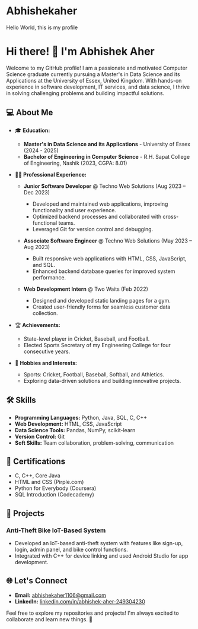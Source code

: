 # Abhishekaher
Hello World, this is my profile
# Hi there! 👋 I'm Abhishek Aher

Welcome to my GitHub profile! I am a passionate and motivated Computer Science graduate currently pursuing a Master's in Data Science and its Applications at the University of Essex, United Kingdom. With hands-on experience in software development, IT services, and data science, I thrive in solving challenging problems and building impactful solutions.

## 💻 About Me
- 🎓 **Education:**
  - **Master's in Data Science and its Applications** - University of Essex (2024 - 2025)
  - **Bachelor of Engineering in Computer Science** - R.H. Sapat College of Engineering, Nashik (2023, CGPA: 8.01)

- 👨‍💻 **Professional Experience:**
  - **Junior Software Developer** @ Techno Web Solutions (Aug 2023 – Dec 2023)
    - Developed and maintained web applications, improving functionality and user experience.
    - Optimized backend processes and collaborated with cross-functional teams.
    - Leveraged Git for version control and debugging.

  - **Associate Software Engineer** @ Techno Web Solutions (May 2023 – Aug 2023)
    - Built responsive web applications with HTML, CSS, JavaScript, and SQL.
    - Enhanced backend database queries for improved system performance.

  - **Web Development Intern** @ Two Waits (Feb 2022)
    - Designed and developed static landing pages for a gym.
    - Created user-friendly forms for seamless customer data collection.

- 🏆 **Achievements:**
  - State-level player in Cricket, Baseball, and Football.
  - Elected Sports Secretary of my Engineering College for four consecutive years.

- 🌟 **Hobbies and Interests:**
  - Sports: Cricket, Football, Baseball, Softball, and Athletics.
  - Exploring data-driven solutions and building innovative projects.

## 🛠 Skills
- **Programming Languages:** Python, Java, SQL, C, C++
- **Web Development:** HTML, CSS, JavaScript
- **Data Science Tools:** Pandas, NumPy, scikit-learn
- **Version Control:** Git
- **Soft Skills:** Team collaboration, problem-solving, communication

## 📜 Certifications
- C, C++, Core Java
- HTML and CSS (Pirple.com)
- Python for Everybody (Coursera)
- SQL Introduction (Codecademy)

## 📂 Projects
### Anti-Theft Bike IoT-Based System
- Developed an IoT-based anti-theft system with features like sign-up, login, admin panel, and bike control functions.
- Integrated with C++ for device linking and used Android Studio for app development.

## 🌐 Let's Connect
- **Email:** [abhishekaher1106@gmail.com](mailto:abhishekaher1106@gmail.com)
- **LinkedIn:** [linkedin.com/in/abhishek-aher-249304230](https://linkedin.com/in/abhishek-aher-249304230)

Feel free to explore my repositories and projects! I'm always excited to collaborate and learn new things. 🚀
